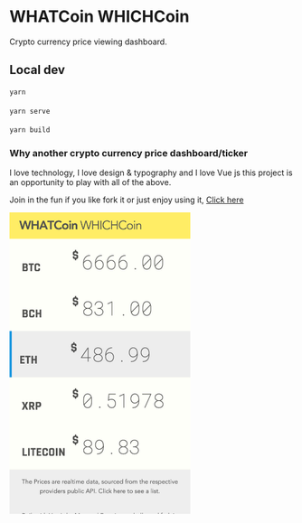 # WHATCoin WHICHCoin

Crypto currency price viewing dashboard.

## Local dev

```bash
yarn

yarn serve

yarn build
```

### Why another crypto currency price dashboard/ticker

I love technology, I love design & typography and I love Vue js this project is an opportunity to play with all of the above.

Join in the fun if you like fork it or just enjoy using it, [Click here](https://mannuelf.github.io/whatcoinwhichcoin.github.io/)

<img src="_design/screenshot.jpg" alt="drawing" width="320px"/>
